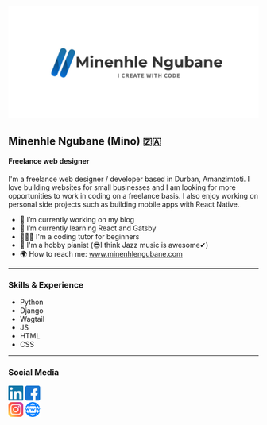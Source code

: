 ![I'm a freelance web designer](https://github.com/Minenhle-Ngubane/Minenhle-Ngubane/blob/main/githubBanner.png)

## Minenhle Ngubane (Mino) :south_africa:
#### Freelance web designer
I'm a freelance web designer / developer based in Durban, Amanzimtoti. I love building websites for small businesses and I am looking for more opportunities to work in coding on a freelance basis. I also enjoy working on personal side projects such as building mobile apps with React Native.

- 🔭 I’m currently working on my blog
- 🌱 I’m currently learning React and Gatsby
- 👨🏾‍🏫 I'm a coding tutor for beginners
- 🎹 I'm a hobby pianist (😎I think Jazz music is awesome✔)
- 🌍 How to reach me: www.minenhlengubane.com 
<hr/>

### Skills & Experience

- Python
- Django
- Wagtail
- JS
- HTML
- CSS
<hr/>

### Social Media

[<img src='https://github.com/Minenhle-Ngubane/Minenhle-Ngubane/blob/main/linkedin-logo.svg' alt='linkedin' height='30' style="background-color:red">](https://www.linkedin.com/in/https://www.linkedin.com/in/minenhle-ngubane-mino//) 
[<img src='https://github.com/Minenhle-Ngubane/Minenhle-Ngubane/blob/main/facebook.svg' alt='facebook' height='30'>](https://www.facebook.com/https://www.facebook.com/groups/minenhlengubane)  
[<img src='https://github.com/Minenhle-Ngubane/Minenhle-Ngubane/blob/main/instagram.svg' alt='instagram' height='30'>](https://www.instagram.com/https://www.instagram.com/minenhle__ngubane//) 
[<img src='https://github.com/Minenhle-Ngubane/Minenhle-Ngubane/blob/main/world-wide-web.svg' alt='website' height='30'>](www.minenhlengubane.com)  

